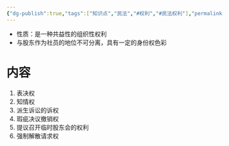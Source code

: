 ```yaml
---
{"dg-publish":true,"tags":["知识点","民法","#权利","#民法权利"],"permalink":"/学习笔记studyup/民法总论/参与管理权/","dgPassFrontmatter":true,"created":"2024-07-05T15:58:48.977+08:00","updated":"2024-11-01T14:31:56.452+08:00"}
---
```


- 性质：是一种共益性的组织性权利
- 与股东作为社员的地位不可分离，具有一定的身份权色彩
# 内容
1. 表决权
2. 知情权
3. 派生诉讼的诉权
4. 瑕疵决议撤销权
5. 提议召开临时股东会的权利
6. 强制解散请求权